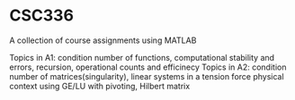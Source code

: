# CSC336
A collection of course assignments using MATLAB

Topics in A1: condition number of functions, computational stability and errors, recursion, operational counts and efficinecy
Topics in A2: condition number of matrices(singularity), linear systems in a tension force physical context using GE/LU with pivoting, Hilbert matrix
